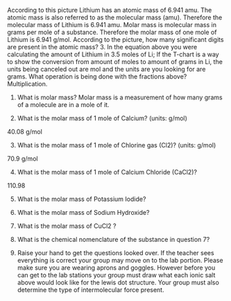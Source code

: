 
According to this picture Lithium has an atomic mass of 6.941 amu. The atomic mass is also referred to as the molecular mass (amu). Therefore the molecular mass of Lithium is 6.941 amu. Molar mass is molecular mass in grams per mole of a substance. Therefore the molar mass of one mole of Lithium is 6.941 g/mol. According to the picture, how many significant digits are present in the atomic mass? 3. In the equation above you were calculating the amount of Lithium in 3.5 moles of Li; If the T-chart is a way to show the conversion from amount of moles to amount of grams in Li, the units being canceled out are mol and the units are you looking for are grams. What operation is being done with the fractions above? Multiplication.

1.  What is molar mass?
Molar mass is a measurement of how many grams of a molecule are in a mole of it.

2.  What is the molar mass of 1 mole of Calcium? (units: g/mol)
   
40.08 g/mol

  
  

3.  What is the molar mass of 1 mole of Chlorine gas (Cl2)? (units: g/mol)
    

70.9 g/mol

  

4.  What is the molar mass of 1 mole of Calcium Chloride (CaCl2)?
    

110.98

  

5.  What is the molar mass of Potassium Iodide?
    

  
  
  
  

6.  What is the molar mass of Sodium Hydroxide?
    

  
  
  
  

7.  What is the molar mass of CuCl2 ?
    

  
  
  
  

8.  What is the chemical nomenclature of the substance in question 7?
    

  
  
  
  

1.  Raise your hand to get the questions looked over. If the teacher sees everything is correct your group may move on to the lab portion. Please make sure you are wearing aprons and goggles. However before you can get to the lab stations your group must draw what each ionic salt above would look like for the lewis dot structure. Your group must also determine the type of intermolecular force present.
<!--stackedit_data:
eyJoaXN0b3J5IjpbLTE1MDg1MjI3NjJdfQ==
-->